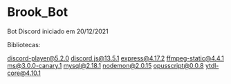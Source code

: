 # Brook_Bot
Bot Discord iniciado em 20/12/2021

Bibliotecas:

 discord-player@5.2.0
 discord.js@13.5.1
 express@4.17.2
 ffmpeg-static@4.4.1
 ms@3.0.0-canary.1
 mysql@2.18.1
 nodemon@2.0.15
 opusscript@0.0.8
ytdl-core@4.10.1
